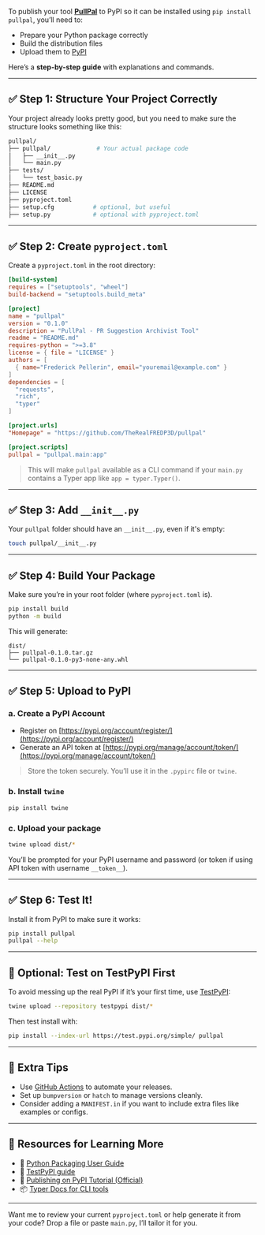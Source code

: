 To publish your tool **[PullPal](https://github.com/TheRealFREDP3D/pullpal)** to PyPI so it can be installed using `pip install pullpal`, you’ll need to:

* Prepare your Python package correctly
* Build the distribution files
* Upload them to [PyPI](https://pypi.org/)

Here’s a **step-by-step guide** with explanations and commands.

---

## ✅ Step 1: Structure Your Project Correctly

Your project already looks pretty good, but you need to make sure the structure looks something like this:

```bash
pullpal/
├── pullpal/             # Your actual package code
│   ├── __init__.py
│   └── main.py
├── tests/
│   └── test_basic.py
├── README.md
├── LICENSE
├── pyproject.toml
├── setup.cfg           # optional, but useful
├── setup.py            # optional with pyproject.toml
```

---

## ✅ Step 2: Create `pyproject.toml`

Create a `pyproject.toml` in the root directory:

```toml
[build-system]
requires = ["setuptools", "wheel"]
build-backend = "setuptools.build_meta"

[project]
name = "pullpal"
version = "0.1.0"
description = "PullPal - PR Suggestion Archivist Tool"
readme = "README.md"
requires-python = ">=3.8"
license = { file = "LICENSE" }
authors = [
  { name="Frederick Pellerin", email="youremail@example.com" }
]
dependencies = [
  "requests",
  "rich",
  "typer"
]

[project.urls]
"Homepage" = "https://github.com/TheRealFREDP3D/pullpal"

[project.scripts]
pullpal = "pullpal.main:app"
```

> This will make `pullpal` available as a CLI command if your `main.py` contains a Typer app like `app = typer.Typer()`.

---

## ✅ Step 3: Add `__init__.py`

Your `pullpal` folder should have an `__init__.py`, even if it's empty:

```bash
touch pullpal/__init__.py
```

---

## ✅ Step 4: Build Your Package

Make sure you’re in your root folder (where `pyproject.toml` is).

```bash
pip install build
python -m build
```

This will generate:

```
dist/
├── pullpal-0.1.0.tar.gz
└── pullpal-0.1.0-py3-none-any.whl
```

---

## ✅ Step 5: Upload to PyPI

### a. Create a PyPI Account

* Register on [https://pypi.org/account/register/](https://pypi.org/account/register/)
* Generate an API token at [https://pypi.org/manage/account/token/](https://pypi.org/manage/account/token/)

> Store the token securely. You’ll use it in the `.pypirc` file or `twine`.

### b. Install `twine`

```bash
pip install twine
```

### c. Upload your package

```bash
twine upload dist/*
```

You’ll be prompted for your PyPI username and password (or token if using API token with username `__token__`).

---

## ✅ Step 6: Test It!

Install it from PyPI to make sure it works:

```bash
pip install pullpal
pullpal --help
```

---

## 🧪 Optional: Test on TestPyPI First

To avoid messing up the real PyPI if it’s your first time, use [TestPyPI](https://test.pypi.org):

```bash
twine upload --repository testpypi dist/*
```

Then test install with:

```bash
pip install --index-url https://test.pypi.org/simple/ pullpal
```

---

## 🧠 Extra Tips

* Use [GitHub Actions](https://packaging.python.org/en/latest/tutorials/packaging-projects/#automating-publishing) to automate your releases.
* Set up `bumpversion` or `hatch` to manage versions cleanly.
* Consider adding a `MANIFEST.in` if you want to include extra files like examples or configs.

---

## 🧵 Resources for Learning More

* 🔧 [Python Packaging User Guide](https://packaging.python.org/)
* 🧪 [TestPyPI guide](https://packaging.python.org/en/latest/guides/using-testpypi/)
* 🧵 [Publishing on PyPI Tutorial (Official)](https://packaging.python.org/en/latest/tutorials/packaging-projects/)
* 📦 [Typer Docs for CLI tools](https://typer.tiangolo.com/)

---

Want me to review your current `pyproject.toml` or help generate it from your code? Drop a file or paste `main.py`, I’ll tailor it for you.
